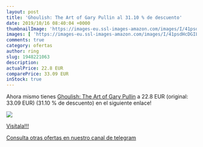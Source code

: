 ```yaml
---
layout: post
title: 'Ghoulish: The Art of Gary Pullin al 31.10 % de descuento'
date: 2019/10/16 08:40:04 +0000
thumbnailImage: 'https://images-eu.ssl-images-amazon.com/images/I/41psdHcDGIL._SL200_.jpg'
images: [ 'https://images-eu.ssl-images-amazon.com/images/I/41psdHcDGIL._SL200_.jpg' ]
comments: true
category: ofertas
author: ring
slug: 1948221063
description:
actualPrice: 22.8 EUR
comparePrice: 33.09 EUR
inStock: true
---
```


Ahora mismo tienes [Ghoulish: The Art of Gary Pullin](https://www.amazon.com/dp/1948221063/?tag=redken08-20) a 22.8 EUR (original: 33.09 EUR) (31.10 %  de descuento) en el siguiente enlace!

[![](https://images-eu.ssl-images-amazon.com/images/I/41psdHcDGIL._SL200_.jpg)](https://www.amazon.com/dp/1948221063/?tag=redken08-20)

[Visítala!!!](https://www.amazon.com/dp/1948221063/?tag=redken08-20)

[Consulta otras ofertas en nuestro canal de telegram](https://t.me/s/ofertas25)
